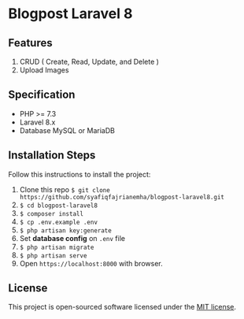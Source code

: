 # Blogpost Laravel 8

## Features
1. CRUD ( Create, Read, Update, and Delete )
2. Upload Images

## Specification
- PHP >= 7.3
- Laravel 8.x
- Database MySQL or MariaDB


## Installation Steps

Follow this instructions to install the project:

1. Clone this repo
    `$ git clone https://github.com/syafiqfajrianemha/blogpost-laravel8.git`
2. `$ cd blogpost-laravel8`
3. `$ composer install`
4. `$ cp .env.example .env`
5. `$ php artisan key:generate`
6. Set **database config** on `.env` file
7. `$ php artisan migrate`
8. `$ php artisan serve`
9. Open `https://localhost:8000` with browser.

## License

This project is open-sourced software licensed under the [MIT license](LICENSE).
